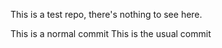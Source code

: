 This is a test repo, there's nothing to see here.

This is a normal commit
This is the usual commit
